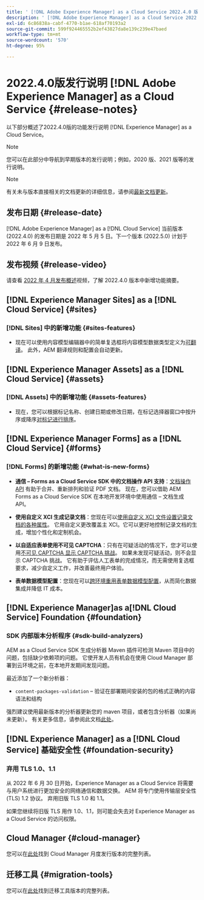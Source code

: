```yaml
---
title: ' [!DNL Adobe Experience Manager] as a Cloud Service 2022.4.0 版的发行说明。'
description: ' [!DNL Adobe Experience Manager] as a Cloud Service 2022.4.0 版的发行说明。'
exl-id: 6c86838a-cabf-4770-b1ae-618af70193a2
source-git-commit: 599f924465552b2ef43827da8e139c239e47baed
workflow-type: tm+mt
source-wordcount: '570'
ht-degree: 95%

---
```


# 2022.4.0版发行说明 [!DNL Adobe Experience Manager] as a Cloud Service {#release-notes}

以下部分概述了2022.4.0版的功能发行说明 [!DNL Experience Manager] as a Cloud Service。

>[!NOTE]
>
>您可以在此部分中导航到早期版本的发行说明；例如，2020 版、2021 版等的发行说明。

>[!NOTE]
>
>有关未与版本直接相关的文档更新的详细信息，请参阅[最新文档更新](https://experienceleague.adobe.com/docs/experience-manager-release-information/aem-release-updates/doc-updates/documentation-updates.html)。

## 发布日期 {#release-date}

[!DNL Adobe Experience Manager] as a [!DNL Cloud Service] 当前版本 (2022.4.0) 的发布日期是 2022 年 5 月 5 日。下一个版本 (2022.5.0) 计划于 2022 年 6 月 9 日发布。

## 发布视频 {#release-video}

请查看 [2022 年 4 月发布概述](https://video.tv.adobe.com/v/342612?quality=12)视频，了解 2022.4.0 版本中新增功能摘要。

## [!DNL Experience Manager Sites] as a [!DNL Cloud Service] {#sites}

### [!DNL Sites] 中的新增功能 {#sites-features}

* 现在可以使用内容模型编辑器中的简单复选框将内容模型数据类型定义为[可翻译](/help/assets/content-fragments/content-fragments-models.md#properties)。 此外，AEM 翻译规则和配置会自动更新。

## [!DNL Experience Manager Assets] as a [!DNL Cloud Service] {#assets}

### [!DNL Assets] 中的新增功能 {#assets-features}

* 现在，您可以根据标记名称、创建日期或修改日期，在标记选择器窗口中按升序或降序[对标记进行排序](/help/assets/organize-assets.md#use-tags-to-organize-assets)。


## [!DNL Experience Manager Forms] as a [!DNL Cloud Service] {#forms}

### [!DNL Forms] 的新增功能 {#what-is-new-forms}

* **通信 – Forms as a Cloud Service SDK 中的文档操作 API 支持**：[文档操作 API](/help/forms/aem-forms-cloud-service-communications.md) 有助于合并、重新排列和验证 PDF 文档。 现在，您可以借助 AEM Forms as a Cloud Service SDK 在本地开发环境中使用通信 – 文档生成 API。

* **使用自定义 XCI 生成记录文档**：您现在可以[使用自定义 XCI 文件设置记录文档的各种属性](/help/forms/generate-document-of-record-for-non-xfa-based-adaptive-forms.md#use-a-custom-xci-file)。 它用自定义更改覆盖主 XCI。它可以更好地控制记录文档的生成，增加个性化和定制机会。

* **以自适应表单使用不可见 CAPTCHA**：只有在可疑活动的情况下，您才可以使用[不可见 CAPTCHA 显示 CAPTCHA 挑战](/help/forms/captcha-adaptive-forms.md)。 如果未发现可疑活动，则不会显示 CAPTCHA 挑战。 它有助于评估人工表单的完成情况，而无需使用复选框要求，减少自定义工作，并改善最终用户体验。

* **表单数据模型配置**：您现在可以[跨环境重用表单数据模型配置](/help/forms/create-form-data-models.md#runmode-specific-context-aware-config)，从而简化数据集成并降低 IT 成本。


## [!DNL Experience Manager]as a[!DNL Cloud Service] Foundation {#foundation}

### SDK 内部版本分析程序 {#sdk-build-analyzers}

AEM as a Cloud Service SDK 生成分析器 Maven 插件可检测 Maven 项目中的问题，包括缺少依赖项的问题。 它使开发人员有机会在使用 Cloud Manager 部署到云环境之前，在本地开发期间发现问题。

最近添加了一个新分析器：

* `content-packages-validation` – 验证在部署期间安装的包的格式正确的内容语法和结构

强烈建议使用最新版本的分析器更新您的 maven 项目，或者包含分析器（如果尚未更新）。 有关更多信息，请参阅此文档[此处](https://experienceleague.adobe.com/docs/experience-manager-core-components/using/developing/archetype/build-analyzer-maven-plugin.html)。

## [!DNL Experience Manager] as a [!DNL Cloud Service] 基础安全性 {#foundation-security}

### 弃用 TLS 1.0、1.1

从 2022 年 6 月 30 日开始，Experience Manager as a Cloud Service 将需要与用户系统进行更加安全的网络通信和数据交换。 AEM 将专门使用传输层安全性 (TLS) 1.2 协议。 弃用旧版 TLS 1.0 和 1.1。

如果您继续将旧版 TLS 用作 1.0、1.1，则可能会失去对 Experience Manager as a Cloud Service 的访问权限。

## Cloud Manager {#cloud-manager}

您可以在[此处](/help/implementing/cloud-manager/release-notes/current.md)找到 Cloud Manager 月度发行版本的完整列表。

## 迁移工具 {#migration-tools}

您可以在[此处](/help/journey-migration/release-notes/release-notes-migration-tools-current.md)找到迁移工具版本的完整列表。
